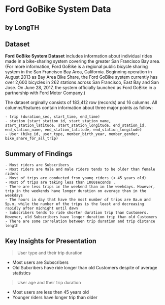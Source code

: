 # Ford GoBike System Data
## by LongTH


## Dataset
**Ford GoBike System Dataset**  includes information about individual rides made in a bike-sharing system covering the greater San Francisco Bay area.
(For more information, Ford GoBike is a regional public bicycle sharing system in the San Francisco Bay Area, California. Beginning operation in August 2013 as Bay Area Bike Share, the Ford GoBike system currently has over 2,600 bicycles in 262 stations across San Francisco, East Bay and San Jose. On June 28, 2017, the system officially launched as Ford GoBike in a partnership with Ford Motor Company.)

The dataset orginally consists of 183,412 row (records) and 16 columns.
All columns/features contain information about three major points as follow: 
>        
    - trip (duration_sec, start_time, end_time)
    - station (start_station_id, start_station_name, start_station_latitude, start_station_longitude, end_station_id, end_station_name, end_station_latitude, end_station_longitude)
    - User (bike_id, user_type, member_birth_year, member_gender, bike_share_for_all_trip)
 


## Summary of Findings

>
    - Most riders are Subscribers
    - Most riders are Male and male riders tends to be older than female riders
    - Most of trips are conducted from young riders (< 45 years old)
    - Most of trips are taking less than 1000seconds .
    - There are less trips in the weekend than in the weekdays. However, trip in the weekends have longer duration on average than in the weekdays
    - The hours in day that have the most number of trips are 8a.m and 5p.m, while the number of the trips is the least and decreasing rapidly after midnight until dawn
    - Subscribers tends to ride shorter duration trip than Customers. However, old Subscribers have longer duration trip than old Customers 
    - There are some correlation between trip duration and trip distance length

## Key Insights for Presentation

> User type and their trip duration
- Most users are Subscribers
- Old Subcribers have ride longer than old Customers despite of average statistics
    
> User age and their trip duration
- Most users are less then 45 years old
- Younger riders have longer trip than older